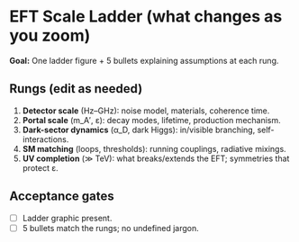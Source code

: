 # EFT Scale Ladder (what changes as you zoom)
**Goal:** One ladder figure + 5 bullets explaining assumptions at each rung.

## Rungs (edit as needed)
1. **Detector scale** (Hz–GHz): noise model, materials, coherence time.
2. **Portal scale** (m_A′, ε): decay modes, lifetime, production mechanism.
3. **Dark-sector dynamics** (α_D, dark Higgs): in/visible branching, self-interactions.
4. **SM matching** (loops, thresholds): running couplings, radiative mixings.
5. **UV completion** (≫ TeV): what breaks/extends the EFT; symmetries that protect ε.

## Acceptance gates
- [ ] Ladder graphic present.
- [ ] 5 bullets match the rungs; no undefined jargon.
